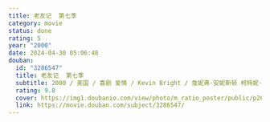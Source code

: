 ```yaml
---
title: 老友记  第七季
category: movie
status: done
rating: 5
year: "2000"
date: 2024-04-30 05:06:48
douban:
  id: "3286547"
  title: 老友记  第七季
  subtitle: 2000 / 美国 / 喜剧 爱情 / Kevin Bright / 詹妮弗·安妮斯顿 柯特妮·考克斯
  rating: 9.8
  cover: https://img1.doubanio.com/view/photo/m_ratio_poster/public/p2607463440.jpg
  link: https://movie.douban.com/subject/3286547/
---
```



